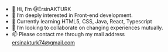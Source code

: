 - 👋 Hi, I’m @ErsinAKTURK
- 👀 I’m deeply interested in Front-end development.
- 🌱 Currently learning HTML5, CSS, Java, React, Typescript
- 💞️ I’m looking to collaborate on changing experiences mutually.
- 📫 Please contact me through my mail address ersinakturk74@gmail.com

<!---
ErsinAKTURK/ErsinAKTURK is a ✨ special ✨ repository because its `README.md` (this file) appears on your GitHub profile.
You can click the Preview link to take a look at your changes.# RSNTURK

